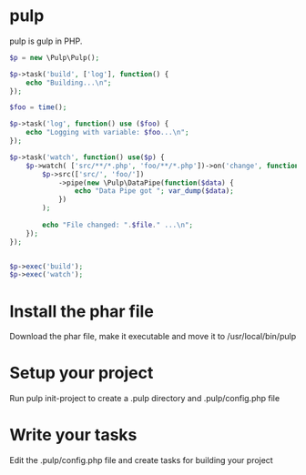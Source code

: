 pulp
===

pulp is gulp in PHP.

```php
$p = new \Pulp\Pulp();

$p->task('build', ['log'], function() {
	echo "Building...\n";
});

$foo = time();

$p->task('log', function() use ($foo) {
	echo "Logging with variable: $foo...\n";
});

$p->task('watch', function() use($p) {
	$p->watch( ['src/**/*.php', 'foo/**/*.php'])->on('change', function($file) use ($p) {
		$p->src(['src/', 'foo/'])
			->pipe(new \Pulp\DataPipe(function($data) {
				echo "Data Pipe got "; var_dump($data);
			})
		);
			
		echo "File changed: ".$file." ...\n";
	});
});


$p->exec('build');
$p->exec('watch');
```

Install the phar file
===
Download the phar file, make it executable and move it to /usr/local/bin/pulp

Setup your project
===
Run pulp init-project to create a .pulp directory and .pulp/config.php file

Write your tasks
===
Edit the .pulp/config.php file and create tasks for building your project
